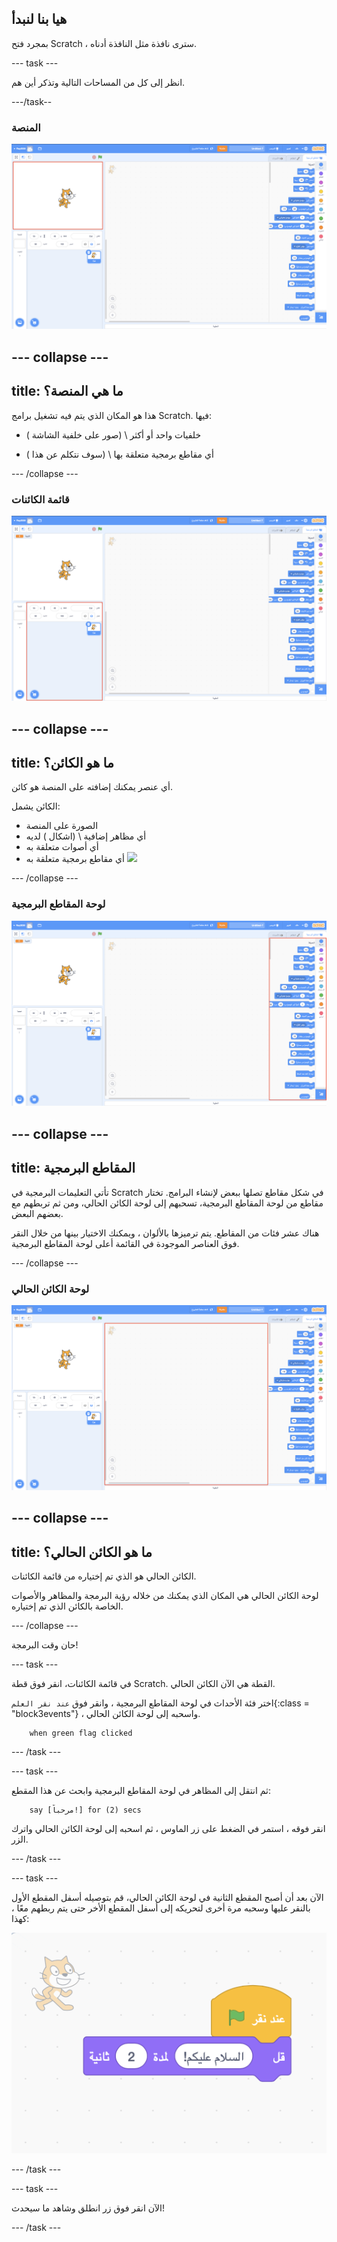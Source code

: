 ## هيا بنا لنبدأ

بمجرد فتح Scratch ، سترى نافذة مثل النافذة أدناه.

--- task ---

انظر إلى كل من المساحات التالية وتذكر أين هم.

---/task--

### المنصة

![نافذة Scratch مع تسليط الضوء على المنصة](images/hlStage.png)

--- collapse ---
---
title: ما هي المنصة؟
---

هذا هو المكان الذي يتم فيه تشغيل برامج Scratch. فيها:

* خلفيات واحد أو أكثر \ (صور على خلفية الشاشة \)

* أي مقاطع برمجية متعلقة بها \ (سوف نتكلم عن هذا \)

--- /collapse ---

### قائمة الكائنات

![نافذة Scratch مع تسليط الضوء على قائمة الكائنات](images/hlSpriteList.png)

--- collapse ---
---
title: ما هو الكائن؟
---
أي عنصر يمكنك إضافته على المنصة هو كائن.

الكائن يشمل:

*  الصورة  على المنصة
* أي مظاهر إضافية \ (اشكال \) لديه
* أي أصوات متعلقة به
* أي مقاطع برمجية متعلقة به ![](images/setup2.png)

--- /collapse ---

### لوحة المقاطع البرمجية

![نافذة Scratch مع تسليط الضوء على لوحة المقاطع](images/hlBlocksPalette.png)

--- collapse ---
---
title: المقاطع البرمجية
---

تأتي التعليمات البرمجية في Scratch في شكل مقاطع تصلها ببعض لإنشاء البرامج. تختار مقاطع من لوحة المقاطع البرمجية، تسحبهم إلى  لوحة الكائن الحالي، ومن ثم تربطهم مع بعضهم البعض.

هناك عشر فئات من المقاطع. يتم ترميزها بالألوان ، ويمكنك الاختيار بينها من خلال النقر فوق العناصر الموجودة في القائمة أعلى لوحة المقاطع البرمجية.

--- /collapse ---

### لوحة الكائن الحالي

![نافذة Scratch مع تسليط الضوء على لوحة الكائن الحالي](images/hlCurrentSpritePanel.png)

--- collapse ---
---
title: ما هو الكائن الحالي؟
---
الكائن الحالي هو الذي تم إختياره من قائمة الكائنات.

لوحة الكائن الحالي هي المكان الذي يمكنك من خلاله رؤية البرمجة والمظاهر والأصوات الخاصة بالكائن الذي تم إختياره.

--- /collapse ---

حان وقت البرمجة!

--- task ---

في قائمة الكائنات، انقر فوق قطة Scratch. القطة هي الآن الكائن الحالي.

اختر فئة الأحداث في لوحة المقاطع البرمجية ، وانقر فوق `عند نقر العلم`{:class = "block3events"} ، واسحبه إلى لوحة الكائن الحالي.

```blocks3
    when green flag clicked
```

--- /task ---

--- task ---

ثم انتقل إلى المظاهر في لوحة المقاطع البرمجية وابحث عن هذا المقطع:

```blocks3
    say [مرحباً!] for (2) secs
```

انقر فوقه ، استمر في الضغط على زر الماوس ، ثم اسحبه إلى لوحة الكائن الحالي واترك الزر.

--- /task ---

--- task ---

الآن بعد أن أصبح المقطع الثانية في لوحة الكائن الحالي، قم بتوصيله أسفل المقطع الأول بالنقر عليها وسحبه مرة أخرى لتحريكه إلى أسفل المقطع الأخر حتى يتم ربطهم معًا ، كهذا:

![](images/setup3.png)

--- /task ---

--- task ---

الآن انقر فوق زر انطلق وشاهد ما سيحدث!

--- /task ---